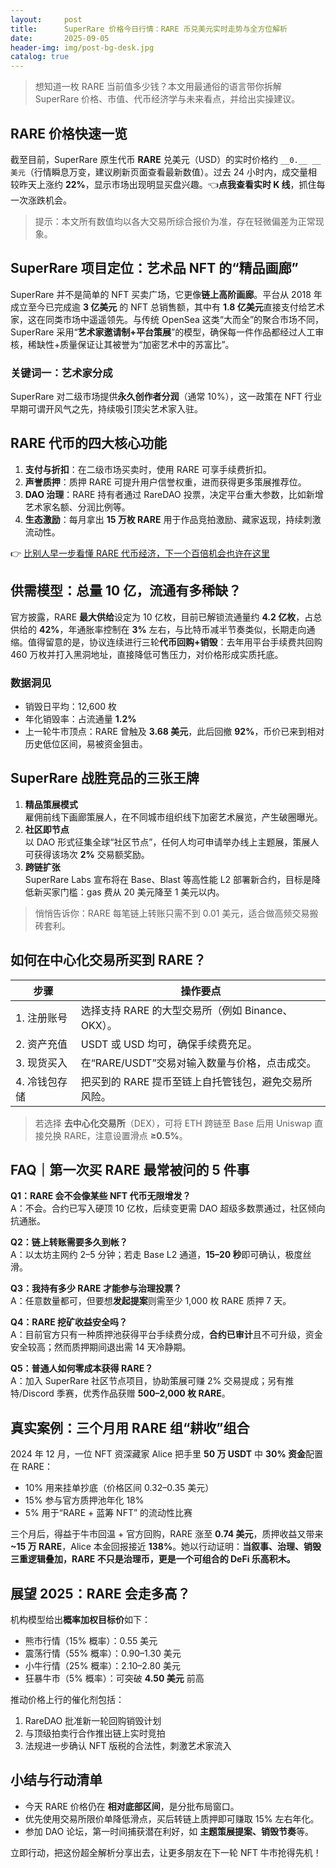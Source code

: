 ```yaml
---
layout:     post
title:      SuperRare 价格今日行情：RARE 币兑美元实时走势与全方位解析
date:       2025-09-05
header-img: img/post-bg-desk.jpg
catalog: true
---
```


> 想知道一枚 RARE 当前值多少钱？本文用最通俗的语言带你拆解 SuperRare 价格、市值、代币经济学与未来看点，并给出实操建议。

## RARE 价格快速一览
截至目前，SuperRare 原生代币 **RARE** 兑美元（USD）的实时价格约 `__0.__ __美元`（行情瞬息万变，建议刷新页面查看最新数值）。过去 24 小时内，成交量相较昨天上涨约 **22%**，显示市场出现明显买盘兴趣。👈**点我查看实时 K 线**，抓住每一次涨跌机会。

> 提示：本文所有数值均以各大交易所综合报价为准，存在轻微偏差为正常现象。

## SuperRare 项目定位：艺术品 NFT 的“精品画廊”
SuperRare 并不是简单的 NFT 买卖广场，它更像**链上高阶画廊**。平台从 2018 年成立至今已完成逾 **3 亿美元** 的 NFT 总销售额，其中有 **1.8 亿美元**直接支付给艺术家，这在同类市场中遥遥领先。与传统 OpenSea 这类“大而全”的聚合市场不同，SuperRare 采用“**艺术家邀请制+平台策展**”的模型，确保每一件作品都经过人工审核，稀缺性+质量保证让其被誉为“加密艺术中的苏富比”。

### 关键词一：艺术家分成
SuperRare 对二级市场提供**永久创作者分润**（通常 10%），这一政策在 NFT 行业早期可谓开风气之先，持续吸引顶尖艺术家入驻。

## RARE 代币的四大核心功能
1. **支付与折扣**：在二级市场买卖时，使用 RARE 可享手续费折扣。  
2. **声誉质押**：质押 RARE 可提升用户信誉权重，进而获得更多策展推荐位。  
3. **DAO 治理**：RARE 持有者通过 RareDAO 投票，决定平台重大参数，比如新增艺术家名额、分润比例等。  
4. **生态激励**：每月拿出 **15 万枚 RARE** 用于作品竞拍激励、藏家返现，持续刺激流动性。

👉 [比别人早一步看懂 RARE 代币经济，下一个百倍机会也许在这里](https://okxdog.com/)

## 供需模型：总量 10 亿，流通有多稀缺？
官方披露，RARE **最大供给**设定为 10 亿枚，目前已解锁流通量约 **4.2 亿枚**，占总供给的 **42%**，年通胀率控制在 **3%** 左右，与比特币减半节奏类似，长期走向通缩。值得留意的是，协议连续进行三轮**代币回购+销毁**：去年用平台手续费共回购 460 万枚并打入黑洞地址，直接降低可售压力，对价格形成实质托底。

### 数据洞见
- 销毁日平均：12,600 枚  
- 年化销毁率：占流通量 **1.2%**  
- 上一轮牛市顶点：RARE 曾触及 **3.68 美元**，此后回撤 **92%**，币价已来到相对历史低位区间，易被资金狙击。

## SuperRare 战胜竞品的三张王牌
1. **精品策展模式**  
   雇佣前线下画廊策展人，在不同城市组织线下加密艺术展览，产生破圈曝光。  
2. **社区即节点**  
   以 DAO 形式征集全球“社区节点”，任何人均可申请举办线上主题展，策展人可获得该场次 **2%** 交易额奖励。  
3. **跨链扩张**  
   SuperRare Labs 宣布将在 Base、Blast 等高性能 L2 部署新合约，目标是降低新买家门槛：gas 费从 20 美元降至 1 美元以内。

> 悄悄告诉你：RARE 每笔链上转账只需不到 0.01 美元，适合做高频交易搬砖套利。

## 如何在中心化交易所买到 RARE？
| 步骤 | 操作要点 |
|------|----------|
| 1. 注册账号 | 选择支持 RARE 的大型交易所（例如 Binance、OKX）。 |
| 2. 资产充值 | USDT 或 USD 均可，确保手续费充足。 |
| 3. 现货买入 | 在“RARE/USDT”交易对输入数量与价格，点击成交。 |
| 4. 冷钱包存储 | 把买到的 RARE 提币至链上自托管钱包，避免交易所风险。 |

> 若选择 **去中心化交易所**（DEX），可将 ETH 跨链至 Base 后用 Uniswap 直接兑换 RARE，注意设置滑点 **≥0.5%**。

## FAQ｜第一次买 RARE 最常被问的 5 件事

**Q1：RARE 会不会像某些 NFT 代币无限增发？**  
A：不会。合约已写入硬顶 10 亿枚，后续变更需 DAO 超级多数票通过，社区倾向抗通胀。

**Q2：链上转账需要多久到帐？**  
A：以太坊主网约 2–5 分钟；若走 Base L2 通道，**15–20 秒**即可确认，极度丝滑。

**Q3：我持有多少 RARE 才能参与治理投票？**  
A：任意数量都可，但要想**发起提案**则需至少 1,000 枚 RARE 质押 7 天。

**Q4：RARE 挖矿收益安全吗？**  
A：目前官方只有一种质押池获得平台手续费分成，**合约已审计**且不可升级，资金安全较高；然而质押期间退出需 14 天冷静期。

**Q5：普通人如何零成本获得 RARE？**  
A：加入 SuperRare 社区节点项目，协助策展可赚 2% 交易提成；另有推特/Discord 季赛，优秀作品获赠 **500–2,000 枚 RARE**。

## 真实案例：三个月用 RARE 组“耕收”组合
2024 年 12 月，一位 NFT 资深藏家 Alice 把手里 **50 万 USDT** 中 **30% 资金**配置在 RARE：  
- 10% 用来挂单抄底（价格区间 0.32–0.35 美元）  
- 15% 参与官方质押池年化 18%  
- 5% 用于“RARE + 蓝筹 NFT” 的流动性比赛

三个月后，得益于牛市回温 + 官方回购，RARE 涨至 **0.74 美元**，质押收益又带来 **~15 万 RARE**，Alice 本金回报接近 **138%**。她以行动证明：**当叙事、治理、销毁三重逻辑叠加，RARE 不只是治理币，更是一个可组合的 DeFi 乐高积木。**

## 展望 2025：RARE 会走多高？
机构模型给出**概率加权目标价**如下：  
- 熊市行情（15% 概率）：0.55 美元  
- 震荡行情（55% 概率）：0.90–1.30 美元  
- 小牛行情（25% 概率）：2.10–2.80 美元  
- 狂暴牛市（5% 概率）：可突破 **4.50 美元** 前高

推动价格上行的催化剂包括：  
1. RareDAO 批准新一轮回购销毁计划  
2. 与顶级拍卖行合作推出链上实时竞拍  
3. 法规进一步确认 NFT 版税的合法性，刺激艺术家流入

## 小结与行动清单
- 今天 RARE 价格仍在 **相对底部区间**，是分批布局窗口。  
- 优先使用交易所限价单降低滑点，买后转链上质押即可赚取 15% 左右年化。  
- 参加 DAO 论坛，第一时间捕获潜在利好，如 **主题策展提案、销毁节奏**等。

立即行动，把这份超全解析分享出去，让更多朋友在下一轮 NFT 牛市抢得先机！